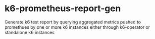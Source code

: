 # k6-prometheus-report-gen
Generate k6 test report by querying aggregated metrics pushed to promethues by one or more k6 instances either through k6-operator or standalone k6 instances
